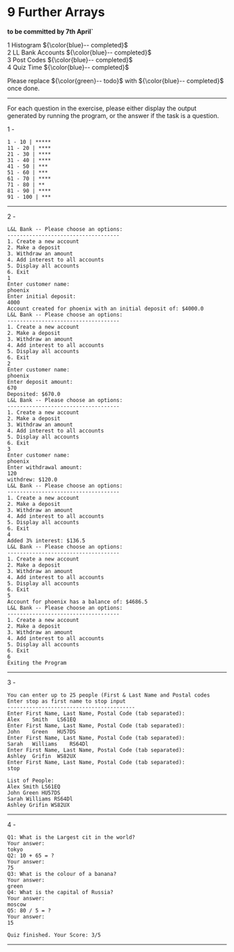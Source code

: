 # 9 Further Arrays

**to be committed by 7th April`**

1 Histogram   ${\color{blue}-- completed}$\
2 LL Bank Accounts               ${\color{blue}-- completed}$\
3 Post Codes   ${\color{blue}-- completed}$\
4 Quiz Time  ${\color{blue}-- completed}$

Please replace ${\color{green}-- todo}$ with ${\color{blue}-- completed}$ once done.

---

For each question in the exercise, please either display the output generated by running the program, or the answer if the task is a question.

1 -
```
1 - 10 | *****
11 - 20 | ****
21 - 30 | ****
31 - 40 | ****
41 - 50 | ***
51 - 60 | ***
61 - 70 | ****
71 - 80 | **
81 - 90 | ****
91 - 100 | ***

```

---

2 -
```
L&L Bank -- Please choose an options:
------------------------------------
1. Create a new account
2. Make a deposit
3. Withdraw an amount
4. Add interest to all accounts
5. Display all accounts
6. Exit
1
Enter customer name: 
phoenix
Enter initial deposit: 
4000
Account created for phoenix with an initial deposit of: $4000.0
L&L Bank -- Please choose an options:
------------------------------------
1. Create a new account
2. Make a deposit
3. Withdraw an amount
4. Add interest to all accounts
5. Display all accounts
6. Exit
2
Enter customer name: 
phoenix
Enter deposit amount: 
670
Deposited: $670.0
L&L Bank -- Please choose an options:
------------------------------------
1. Create a new account
2. Make a deposit
3. Withdraw an amount
4. Add interest to all accounts
5. Display all accounts
6. Exit
3
Enter customer name: 
phoenix
Enter withdrawal amount: 
120
withdrew: $120.0
L&L Bank -- Please choose an options:
------------------------------------
1. Create a new account
2. Make a deposit
3. Withdraw an amount
4. Add interest to all accounts
5. Display all accounts
6. Exit
4
Added 3% interest: $136.5
L&L Bank -- Please choose an options:
------------------------------------
1. Create a new account
2. Make a deposit
3. Withdraw an amount
4. Add interest to all accounts
5. Display all accounts
6. Exit
5
Account for phoenix has a balance of: $4686.5
L&L Bank -- Please choose an options:
------------------------------------
1. Create a new account
2. Make a deposit
3. Withdraw an amount
4. Add interest to all accounts
5. Display all accounts
6. Exit
6
Exiting the Program

```

---

3 -
```
You can enter up to 25 people (First & Last Name and Postal codes
Enter stop as first name to stop input
-----------------------------------------
Enter First Name, Last Name, Postal Code (tab separated): 
Alex	Smith	LS61EQ
Enter First Name, Last Name, Postal Code (tab separated): 
John	Green	HU57DS
Enter First Name, Last Name, Postal Code (tab separated): 
Sarah	Williams	RS64Dl
Enter First Name, Last Name, Postal Code (tab separated): 
Ashley	Grifin	WS82UX
Enter First Name, Last Name, Postal Code (tab separated): 
stop

List of People:
Alex Smith LS61EQ
John Green HU57DS
Sarah Williams RS64Dl
Ashley Grifin WS82UX

```

---

4 -
```
Q1: What is the Largest cit in the world?
Your answer: 
tokyo
Q2: 10 + 65 = ?
Your answer: 
75
Q3: What is the colour of a banana?
Your answer: 
green
Q4: What is the capital of Russia?
Your answer: 
moscow
Q5: 80 / 5 = ?
Your answer: 
15

Quiz finished. Your Score: 3/5

```

---



